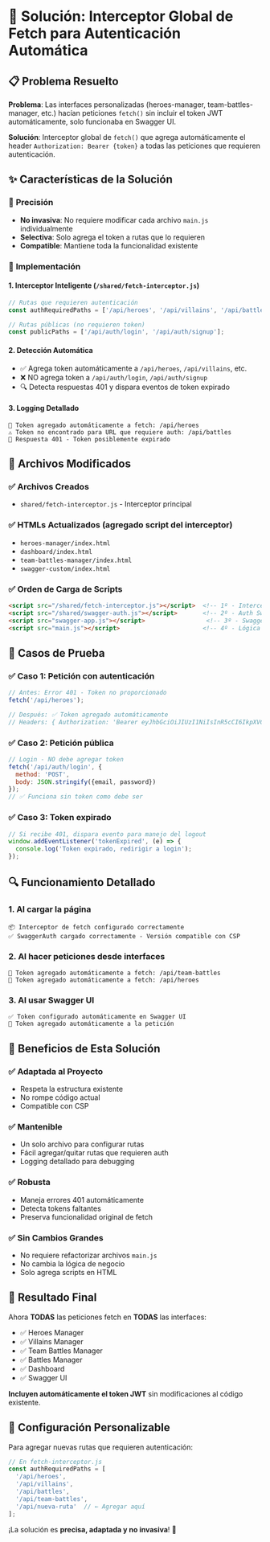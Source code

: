 # 🔧 Solución: Interceptor Global de Fetch para Autenticación Automática

## 📋 Problema Resuelto

**Problema**: Las interfaces personalizadas (heroes-manager, team-battles-manager, etc.) hacían peticiones `fetch()` sin incluir el token JWT automáticamente, solo funcionaba en Swagger UI.

**Solución**: Interceptor global de `fetch()` que agrega automáticamente el header `Authorization: Bearer {token}` a todas las peticiones que requieren autenticación.

## ✨ Características de la Solución

### 🎯 **Precisión**
- **No invasiva**: No requiere modificar cada archivo `main.js` individualmente
- **Selectiva**: Solo agrega el token a rutas que lo requieren
- **Compatible**: Mantiene toda la funcionalidad existente

### 🚀 **Implementación**

#### 1. **Interceptor Inteligente** (`/shared/fetch-interceptor.js`)
```javascript
// Rutas que requieren autenticación
const authRequiredPaths = ['/api/heroes', '/api/villains', '/api/battles', '/api/team-battles'];

// Rutas públicas (no requieren token)
const publicPaths = ['/api/auth/login', '/api/auth/signup'];
```

#### 2. **Detección Automática**
- ✅ Agrega token automáticamente a `/api/heroes`, `/api/villains`, etc.
- ❌ NO agrega token a `/api/auth/login`, `/api/auth/signup`
- 🔍 Detecta respuestas 401 y dispara eventos de token expirado

#### 3. **Logging Detallado**
```
🔐 Token agregado automáticamente a fetch: /api/heroes
⚠️ Token no encontrado para URL que requiere auth: /api/battles
🚫 Respuesta 401 - Token posiblemente expirado
```

## 📁 Archivos Modificados

### ✅ **Archivos Creados**
- `shared/fetch-interceptor.js` - Interceptor principal

### ✅ **HTMLs Actualizados** (agregado script del interceptor)
- `heroes-manager/index.html`
- `dashboard/index.html` 
- `team-battles-manager/index.html`
- `swagger-custom/index.html`

### ✅ **Orden de Carga de Scripts**
```html
<script src="/shared/fetch-interceptor.js"></script>  <!-- 1º - Interceptor -->
<script src="/shared/swagger-auth.js"></script>       <!-- 2º - Auth Swagger -->
<script src="swagger-app.js"></script>                 <!-- 3º - Swagger Config -->
<script src="main.js"></script>                       <!-- 4º - Lógica principal -->
```

## 🧪 Casos de Prueba

### ✅ **Caso 1: Petición con autenticación**
```javascript
// Antes: Error 401 - Token no proporcionado
fetch('/api/heroes');

// Después: ✅ Token agregado automáticamente
// Headers: { Authorization: 'Bearer eyJhbGciOiJIUzI1NiIsInR5cCI6IkpXVCJ9...' }
```

### ✅ **Caso 2: Petición pública**
```javascript
// Login - NO debe agregar token
fetch('/api/auth/login', { 
  method: 'POST', 
  body: JSON.stringify({email, password}) 
});
// ✅ Funciona sin token como debe ser
```

### ✅ **Caso 3: Token expirado**
```javascript
// Si recibe 401, dispara evento para manejo del logout
window.addEventListener('tokenExpired', (e) => {
  console.log('Token expirado, redirigir a login');
});
```

## 🔍 Funcionamiento Detallado

### 1. **Al cargar la página**
```
📦 Interceptor de fetch configurado correctamente
✅ SwaggerAuth cargado correctamente - Versión compatible con CSP
```

### 2. **Al hacer peticiones desde interfaces**
```
🔐 Token agregado automáticamente a fetch: /api/team-battles
🔐 Token agregado automáticamente a fetch: /api/heroes
```

### 3. **Al usar Swagger UI**
```
✅ Token configurado automáticamente en Swagger UI
🔐 Token agregado automáticamente a la petición
```

## 🎯 **Beneficios de Esta Solución**

### ✅ **Adaptada al Proyecto**
- Respeta la estructura existente
- No rompe código actual
- Compatible con CSP

### ✅ **Mantenible**
- Un solo archivo para configurar rutas
- Fácil agregar/quitar rutas que requieren auth
- Logging detallado para debugging

### ✅ **Robusta**
- Maneja errores 401 automáticamente
- Detecta tokens faltantes
- Preserva funcionalidad original de fetch

### ✅ **Sin Cambios Grandes**
- No requiere refactorizar archivos `main.js`
- No cambia la lógica de negocio
- Solo agrega scripts en HTML

## 🚀 **Resultado Final**

Ahora **TODAS** las peticiones fetch en **TODAS** las interfaces:
- ✅ Heroes Manager
- ✅ Villains Manager  
- ✅ Team Battles Manager
- ✅ Battles Manager
- ✅ Dashboard
- ✅ Swagger UI

**Incluyen automáticamente el token JWT** sin modificaciones al código existente.

## 🔧 **Configuración Personalizable**

Para agregar nuevas rutas que requieren autenticación:
```javascript
// En fetch-interceptor.js
const authRequiredPaths = [
  '/api/heroes',
  '/api/villains', 
  '/api/battles',
  '/api/team-battles',
  '/api/nueva-ruta'  // ← Agregar aquí
];
```

¡La solución es **precisa, adaptada y no invasiva**! 🎉

